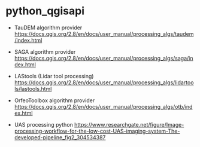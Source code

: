 # python_qgisapi


* TauDEM algorithm provider
  https://docs.qgis.org/2.8/en/docs/user_manual/processing_algs/taudem/index.html

* SAGA algorithm provider
  https://docs.qgis.org/2.8/en/docs/user_manual/processing_algs/saga/index.html

* LAStools (Lidar tool processing)
  https://docs.qgis.org/2.8/en/docs/user_manual/processing_algs/lidartools/lastools.html

* OrfeoToolbox algorithm provider
  https://docs.qgis.org/2.8/en/docs/user_manual/processing_algs/otb/index.html

* UAS processing python
  https://www.researchgate.net/figure/Image-processing-workflow-for-the-low-cost-UAS-imaging-system-The-developed-pipeline_fig2_304534387
